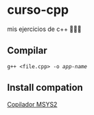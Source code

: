 # curso-cpp
mis ejercicios de c++ 🤔😁😁

## Compilar
<code>g++ <file.cpp> -o _app-name_</code>

## Install compation

<a href="https://www.msys2.org/">Copilador MSYS2</a>